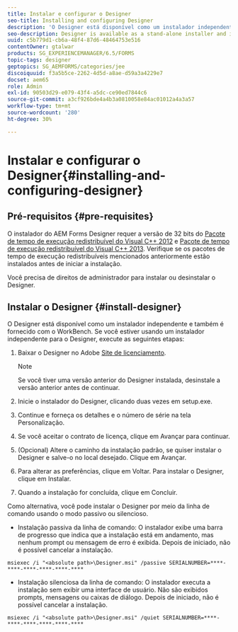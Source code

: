 ```yaml
---
title: Instalar e configurar o Designer
seo-title: Installing and configuring Designer
description: 'O Designer está disponível como um instalador independente e também é fornecido com o Workbench. Saiba como instalar o Designer independente.  '
seo-description: Designer is available as a stand-alone installer and is also bundled with Workbench. Learn how to install stand-alone Designer.
uuid: c5b779d1-cb6a-48f4-87d6-48464753e516
contentOwner: gtalwar
products: SG_EXPERIENCEMANAGER/6.5/FORMS
topic-tags: designer
geptopics: SG_AEMFORMS/categories/jee
discoiquuid: f3a5b5ce-2262-4d5d-a8ae-d59a3a4229e7
docset: aem65
role: Admin
exl-id: 90503d29-e079-43f4-a5dc-ce90ed7844c6
source-git-commit: a3cf926bde4a4b3a0810058e84ac01012a4a3a57
workflow-type: tm+mt
source-wordcount: '280'
ht-degree: 30%

---
```


# Instalar e configurar o Designer{#installing-and-configuring-designer}

## Pré-requisitos {#pre-requisites}

O instalador do AEM Forms Designer requer a versão de 32 bits do [Pacote de tempo de execução redistribuível do Visual C++ 2012](https://support.microsoft.com/en-us/topic/the-latest-supported-visual-c-downloads-2647da03-1eea-4433-9aff-95f26a218cc0) e [Pacote de tempo de execução redistribuível do Visual C++ 2013](https://support.microsoft.com/pt-br/help/3179560/update-for-visual-c-2013-and-visual-c-redistributable-package). Verifique se os pacotes de tempo de execução redistribuíveis mencionados anteriormente estão instalados antes de iniciar a instalação.

Você precisa de direitos de administrador para instalar ou desinstalar o Designer.

## Instalar o Designer {#install-designer}

O Designer está disponível como um instalador independente e também é fornecido com o WorkBench. Se você estiver usando um instalador independente para o Designer, execute as seguintes etapas:

1. Baixar o Designer no Adobe [Site de licenciamento](https://licensing.adobe.com/).

   >[!NOTE]
   >
   >Se você tiver uma versão anterior do Designer instalada, desinstale a versão anterior antes de continuar.

1. Inicie o instalador do Designer, clicando duas vezes em setup.exe.
1. Continue e forneça os detalhes e o número de série na tela Personalização.
1. Se você aceitar o contrato de licença, clique em Avançar para continuar.
1. (Opcional) Altere o caminho da instalação padrão, se quiser instalar o Designer e salve-o no local desejado. Clique em Avançar.
1. Para alterar as preferências, clique em Voltar. Para instalar o Designer, clique em Instalar.
1. Quando a instalação for concluída, clique em Concluir.

Como alternativa, você pode instalar o Designer por meio da linha de comando usando o modo passivo ou silencioso.

* Instalação passiva da linha de comando: O instalador exibe uma barra de progresso que indica que a instalação está em andamento, mas nenhum prompt ou mensagem de erro é exibida. Depois de iniciado, não é possível cancelar a instalação.

```shell
msiexec /i "<absolute path>\Designer.msi" /passive SERIALNUMBER=****-****-****-****-****-****
```

* Instalação silenciosa da linha de comando: O instalador executa a instalação sem exibir uma interface de usuário. Não são exibidos prompts, mensagens ou caixas de diálogo. Depois de iniciado, não é possível cancelar a instalação.

```shell
msiexec /i "<absolute path>\Designer.msi" /quiet SERIALNUMBER=****-****-****-****-****-****
```



